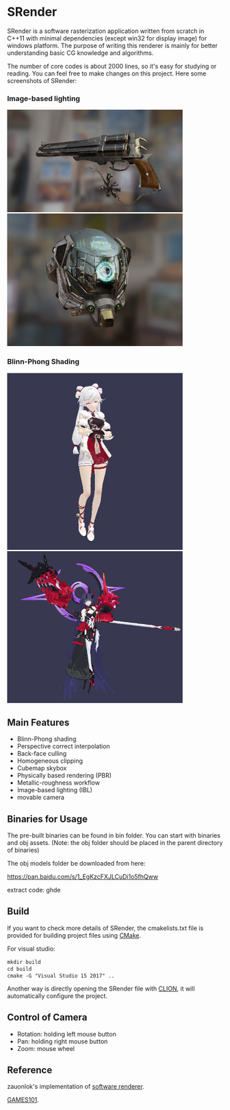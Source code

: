 #  SRender

SRender is a software rasterization application written from scratch in C++11 with minimal dependencies (except win32 for display image) for windows platform. The purpose of writing this renderer is mainly for better understanding basic CG knowledge and algorithms. 

The number of core codes is about 2000 lines, so it's easy for studying or reading. You can feel free to make changes on this project.  Here some screenshots of SRender:

### Image-based lighting

<img src="image/gun/gun.png" width="410">

<img src="image/helmet/helmet.png" width="410">

### Blinn-Phong Shading

<img src="image/qiyana/qiyana.png" width="410">

<img src="image/yayi/yayi.png" width="410" >

## Main Features

* Blinn-Phong shading
* Perspective correct interpolation
* Back-face culling
* Homogeneous clipping
* Cubemap skybox
* Physically based rendering (PBR)
* Metallic-roughness workflow
* Image-based lighting (IBL)
* movable camera

## Binaries for Usage

The pre-built binaries can be found in bin folder. You can start with binaries and obj assets. (Note: the obj folder should be placed in the parent directory of binaries)

The obj models folder be downloaded from here:

https://pan.baidu.com/s/1_EgKzcFXJLCuDi1o5fhQww

extract code: ghde

## Build

If you want to check more details of SRender, the cmakelists.txt file is provided for building project files using [CMake](https://cmake.org/).

For visual studio:

```
mkdir build
cd build
cmake -G "Visual Studio 15 2017" ..
```



Another way is directly opening the SRender file with [CLION](https://www.jetbrains.com/clion/), it will automatically configure the project.



## Control of Camera

* Rotation: holding left mouse button
* Pan: holding right mouse button
* Zoom: mouse wheel

## Reference

zauonlok's implementation of [software renderer](https://github.com/zauonlok/renderer).

[GAMES101](http://games-cn.org/intro-graphics/).



